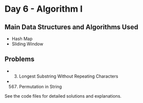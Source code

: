 # Day 6 - Algorithm I

## Main Data Structures and Algorithms Used
- Hash Map
- Sliding Window

## Problems
- 3. Longest Substring Without Repeating Characters
- 567. Permutation in String

See the code files for detailed solutions and explanations.
